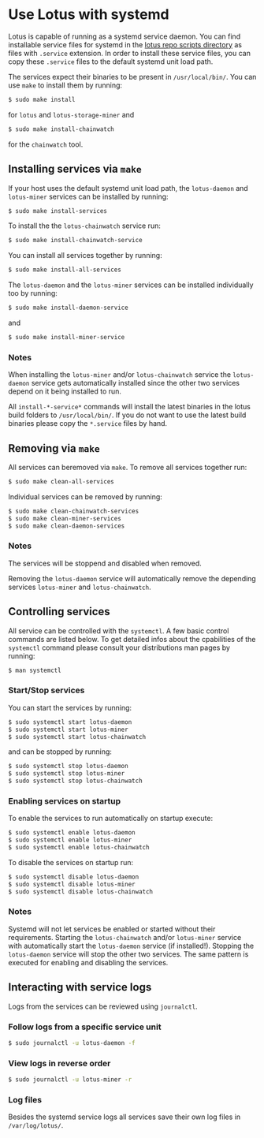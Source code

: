 # Use Lotus with systemd

Lotus is capable of running as a systemd service daemon. You can find installable service files for systemd in the [lotus repo scripts directory](https://github.com/filecoin-project/lotus/tree/master/scripts) as files with `.service` extension. In order to install these service files, you can copy these `.service` files to the default systemd unit load path.

The services expect their binaries to be present in `/usr/local/bin/`. You can use `make` to install them by running:

```sh
$ sudo make install
```

for `lotus` and `lotus-storage-miner` and 

```sh
$ sudo make install-chainwatch
```

for the `chainwatch` tool.

## Installing services via `make`

If your host uses the default systemd unit load path, the `lotus-daemon` and `lotus-miner` services can be installed by running:

```sh
$ sudo make install-services
```

To install the the `lotus-chainwatch` service run:

```sh
$ sudo make install-chainwatch-service
```

You can install all services together by running:

```sh
$ sudo make install-all-services
```

The `lotus-daemon` and the `lotus-miner` services can be installed individually too by running:

```sh
$ sudo make install-daemon-service
```

and 

```sh
$ sudo make install-miner-service
```

### Notes

When installing the `lotus-miner` and/or `lotus-chainwatch` service the `lotus-daemon` service gets automatically installed since the other two services depend on it being installed to run.

All `install-*-service*` commands will install the latest binaries in the lotus build folders to `/usr/local/bin/`. If you do not want to use the latest build binaries please copy the `*.service` files by hand.

## Removing via `make`

All services can beremoved via `make`. To remove all services together run:

```sh
$ sudo make clean-all-services
```

Individual services can be removed by running:

```sh
$ sudo make clean-chainwatch-services
$ sudo make clean-miner-services
$ sudo make clean-daemon-services
```

### Notes

The services will be stoppend and disabled when removed.

Removing the `lotus-daemon` service will automatically remove the depending services `lotus-miner` and `lotus-chainwatch`.


## Controlling services

All service can be controlled with the `systemctl`. A few basic control commands are listed below. To get detailed infos about the cpabilities of the `systemctl` command please consult your distributions man pages by running: 

```sh
$ man systemctl
```

### Start/Stop services

You can start the services by running:

```sh
$ sudo systemctl start lotus-daemon
$ sudo systemctl start lotus-miner
$ sudo systemctl start lotus-chainwatch
```

and can be stopped by running:

```sh
$ sudo systemctl stop lotus-daemon
$ sudo systemctl stop lotus-miner
$ sudo systemctl stop lotus-chainwatch
```

### Enabling services on startup

To enable the services to run automatically on startup execute:

```sh
$ sudo systemctl enable lotus-daemon
$ sudo systemctl enable lotus-miner
$ sudo systemctl enable lotus-chainwatch
```

To disable the services on startup run:

```sh
$ sudo systemctl disable lotus-daemon
$ sudo systemctl disable lotus-miner
$ sudo systemctl disable lotus-chainwatch
```
### Notes

Systemd will not let services be enabled or started without their requirements. Starting the `lotus-chainwatch` and/or `lotus-miner` service with automatically start the `lotus-daemon` service (if installed!). Stopping the `lotus-daemon` service will stop the other two services. The same pattern is executed for enabling and disabling the services. 

## Interacting with service logs

Logs from the services can be reviewed using `journalctl`.

### Follow logs from a specific service unit

```sh
$ sudo journalctl -u lotus-daemon -f
```

### View logs in reverse order

```sh
$ sudo journalctl -u lotus-miner -r
```

### Log files

Besides the systemd service logs all services save their own log files in `/var/log/lotus/`.
